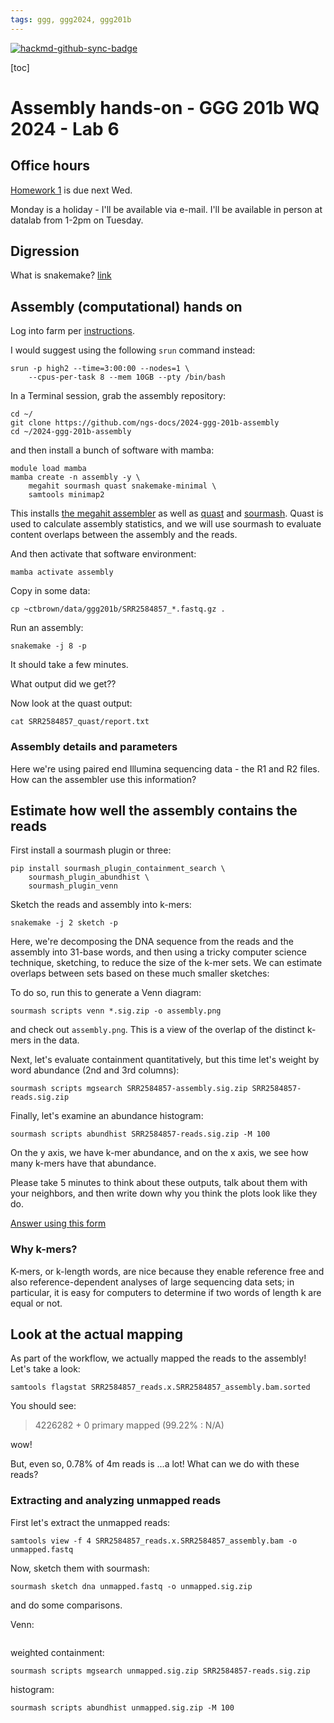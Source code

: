 ```yaml
---
tags: ggg, ggg2024, ggg201b
---
```


[![hackmd-github-sync-badge](https://hackmd.io/nhAMqZ3TRgG_Hov6xxtjUQ/badge)](https://hackmd.io/nhAMqZ3TRgG_Hov6xxtjUQ)


[toc]

# Assembly hands-on - GGG 201b WQ 2024 - Lab 6

## Office hours

[Homework 1](https://hackmd.io/WJPwMTpVTcaV9K_hLCq4mw?view#) is due next Wed.

Monday is a holiday - I'll be available via e-mail. I'll be available in person at datalab from 1-2pm on Tuesday.

## Digression

What is snakemake? [link](https://ngs-docs.github.io/2023-snakemake-book-draft/)

## Assembly (computational) hands on

Log into farm per [instructions](https://hackmd.io/ZsRzMgMHREGWk2oGoZXOYA?view#Appendix-Advance-preparation-for-HW-0---links-amp-info).

I would suggest using the following `srun` command instead:
```
srun -p high2 --time=3:00:00 --nodes=1 \
    --cpus-per-task 8 --mem 10GB --pty /bin/bash
```

In a Terminal session, grab the assembly repository:
```
cd ~/
git clone https://github.com/ngs-docs/2024-ggg-201b-assembly
cd ~/2024-ggg-201b-assembly
```

and then install a bunch of software with mamba:
```
module load mamba
mamba create -n assembly -y \
    megahit sourmash quast snakemake-minimal \
    samtools minimap2
```

This installs [the megahit assembler](https://github.com/voutcn/megahit) as well as [quast](https://github.com/ablab/quast) and [sourmash](https://sourmash.readthedocs.io/). Quast is used to calculate assembly statistics, and we will use sourmash to evaluate content overlaps between the assembly and the reads.

And then activate that software environment:
```
mamba activate assembly
```

Copy in some data:
```
cp ~ctbrown/data/ggg201b/SRR2584857_*.fastq.gz .
```

Run an assembly:
```
snakemake -j 8 -p
```

It should take a few minutes.

What output did we get??

Now look at the quast output:
```
cat SRR2584857_quast/report.txt
```

### Assembly details and parameters

Here we're using paired end Illumina sequencing data - the R1 and R2 files. How can the assembler use this information?



## Estimate how well the assembly contains the reads

First install a sourmash plugin or three:
```
pip install sourmash_plugin_containment_search \
    sourmash_plugin_abundhist \
    sourmash_plugin_venn
```

Sketch the reads and assembly into k-mers:
```
snakemake -j 2 sketch -p
```

Here, we're decomposing the DNA sequence from the reads and the assembly into 31-base words, and then using a tricky computer science technique, sketching, to reduce the size of the k-mer sets. We can  estimate overlaps between sets based on these much smaller sketches:

To do so, run this to generate a Venn diagram:
```
sourmash scripts venn *.sig.zip -o assembly.png
```
and check out `assembly.png`. This is a view of the overlap of the distinct k-mers in the data.

Next, let's evaluate containment quantitatively, but this time let's weight by word abundance (2nd and 3rd columns):
```
sourmash scripts mgsearch SRR2584857-assembly.sig.zip SRR2584857-reads.sig.zip
```

Finally, let's examine an abundance histogram:
```
sourmash scripts abundhist SRR2584857-reads.sig.zip -M 100
```
On the y axis, we have k-mer abundance, and on the x axis, we see how many k-mers have that abundance.

Please take 5 minutes to think about these outputs, talk about them with your neighbors, and then write down why you think the plots look like they do.

[Answer using this form](https://docs.google.com/forms/d/e/1FAIpQLSeAXBJQxisxo5Jxl-fyy8-ELJbiK0ILEQNMUhTxWNl7iCasjw/viewform)

### Why k-mers?

K-mers, or k-length words, are nice because they enable reference free and also reference-dependent analyses of large sequencing data sets; in particular, it is easy for computers to determine if two words of length k are equal or not.

## Look at the actual mapping

As part of the workflow, we actually mapped the reads to the assembly! Let's take a look:

```
samtools flagstat SRR2584857_reads.x.SRR2584857_assembly.bam.sorted
```

You should see:
>4226282 + 0 primary mapped (99.22% : N/A)

wow!

But, even so, 0.78% of 4m reads is ...a lot! What can we do with these reads?

### Extracting and analyzing unmapped reads

First let's extract the unmapped reads:
```
samtools view -f 4 SRR2584857_reads.x.SRR2584857_assembly.bam -o unmapped.fastq
```

Now, sketch them with sourmash:
```
sourmash sketch dna unmapped.fastq -o unmapped.sig.zip
```
and do some comparisons.

Venn:
```

```


weighted containment:
```
sourmash scripts mgsearch unmapped.sig.zip SRR2584857-reads.sig.zip
```

histogram:
```
sourmash scripts abundhist unmapped.sig.zip -M 100
```